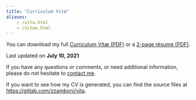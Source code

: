 ```yaml
---
title: "Curriculum Vitæ"
aliases:
    - /vita.html
    - /vitae.html
---
```


You can download my full [Curriculum Vitæ (PDF)](/files/vita/zamboni-vita.pdf) or a [2-page résumé (PDF)](/files/vita/zamboni-resume.pdf).

Last updated on **July 10, 2021**

If you have any questions or comments, or need additional information, please do not hesitate to [contact me](/contact).

If you want to see how my CV is generated, you can find the source files at https://gitlab.com/zzamboni/vita.
